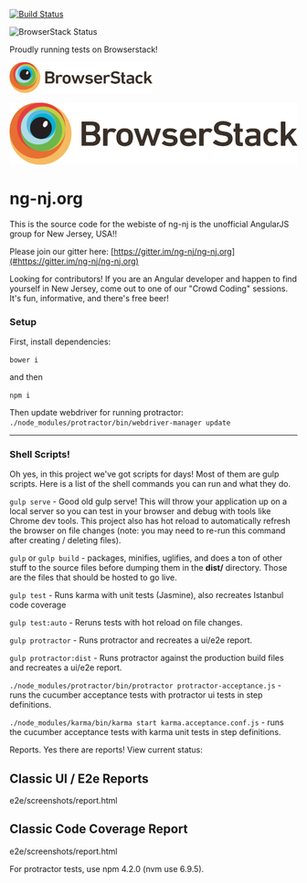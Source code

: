 
[![Build Status](https://travis-ci.org/ng-nj/ng-nj.org.svg?branch=master)](https://travis-ci.org/ng-nj/ng-nj.org)

![BrowserStack Status](https://www.browserstack.com/automate/badge.svg?badge_key=<badge_key>)

Proudly running tests on Browserstack!

<img src="./Logo-01.svg" width="250px"/>

![Browserstack Logo](https://github.com/ng-nj/ng-nj.org/blob/master/Logo-01.svg "Browserstack Logo")

# ng-nj.org

This is the source code for the webiste of ng-nj is the unofficial AngularJS group for New Jersey, USA!! 

Please join our gitter here: [https://gitter.im/ng-nj/ng-nj.org](#https://gitter.im/ng-nj/ng-nj.org) 




Looking for contributors! If you are an Angular developer and happen to find yourself in New Jersey, come out to one of our "Crowd Coding" sessions. It's fun, informative, and there's free beer!


### Setup

First, install dependencies:

`bower i`

and then

`npm i`

Then update webdriver for running protractor:
`./node_modules/protractor/bin/webdriver-manager update`


---

### Shell Scripts!
Oh yes, in this project we've got scripts for days! Most of them are gulp scripts.
Here is a list of the shell commands you can run and what they do.

`gulp serve` - Good old gulp serve! This will throw your application up on a local
server so you can test in your browser and debug with tools like Chrome dev tools. 
This project also has hot reload to automatically refresh the browser on file 
changes (note: you may need to re-run this command after creating / deleting files).

`gulp` or `gulp build` - packages, minifies, uglifies, and does a ton of other stuff
 to the source files before dumping them in the **dist/** directory. Those are the 
 files that should be hosted to go live.


`gulp test` - Runs karma with unit tests (Jasmine), also recreates Istanbul code
coverage

`gulp test:auto` - Reruns tests with hot reload on file changes.

`gulp protractor` - Runs protractor and recreates a ui/e2e report.

`gulp protractor:dist` - Runs protractor against the production build files
and recreates a ui/e2e report.

`./node_modules/protractor/bin/protractor protractor-acceptance.js` - runs the 
cucumber acceptance tests with protractor ui tests in step definitions. 

`./node_modules/karma/bin/karma start karma.acceptance.conf.js` - runs the 
cucumber acceptance tests with karma unit tests in step definitions. 

Reports. Yes there are reports!
View current status:

## Classic UI / E2e Reports
e2e/screenshots/report.html

## Classic Code Coverage Report
e2e/screenshots/report.html

For protractor tests, use npm 4.2.0 (nvm use 6.9.5).
